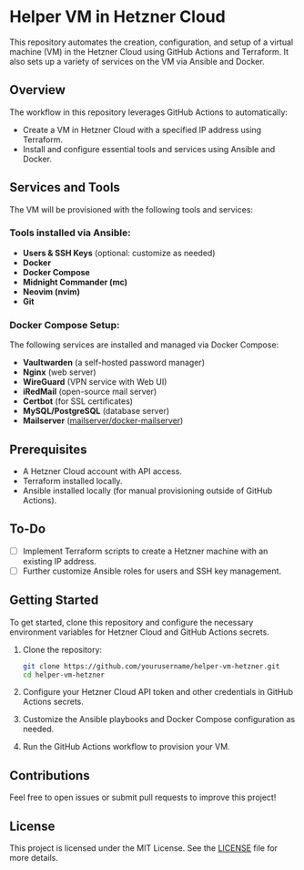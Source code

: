 # Helper VM in Hetzner Cloud

This repository automates the creation, configuration, and setup of a virtual machine (VM) in the Hetzner Cloud using GitHub Actions and Terraform. It also sets up a variety of services on the VM via Ansible and Docker.

## Overview

The workflow in this repository leverages GitHub Actions to automatically:
- Create a VM in Hetzner Cloud with a specified IP address using Terraform.
- Install and configure essential tools and services using Ansible and Docker.

## Services and Tools

The VM will be provisioned with the following tools and services:

### Tools installed via Ansible:
- **Users & SSH Keys** (optional: customize as needed)
- **Docker**
- **Docker Compose**
- **Midnight Commander (mc)**
- **Neovim (nvim)**
- **Git**

### Docker Compose Setup:
The following services are installed and managed via Docker Compose:
- **Vaultwarden** (a self-hosted password manager)
- **Nginx** (web server)
- **WireGuard** (VPN service with Web UI)
- **iRedMail** (open-source mail server)
- **Certbot** (for SSL certificates)
- **MySQL/PostgreSQL** (database server)
- **Mailserver** ([mailserver/docker-mailserver](https://github.com/mailserver/docker-mailserver))

## Prerequisites

- A Hetzner Cloud account with API access.
- Terraform installed locally.
- Ansible installed locally (for manual provisioning outside of GitHub Actions).

## To-Do

- [ ] Implement Terraform scripts to create a Hetzner machine with an existing IP address.
- [ ] Further customize Ansible roles for users and SSH key management.

## Getting Started

To get started, clone this repository and configure the necessary environment variables for Hetzner Cloud and GitHub Actions secrets.

1. Clone the repository:
    ```bash
    git clone https://github.com/yourusername/helper-vm-hetzner.git
    cd helper-vm-hetzner
    ```

2. Configure your Hetzner Cloud API token and other credentials in GitHub Actions secrets.

3. Customize the Ansible playbooks and Docker Compose configuration as needed.

4. Run the GitHub Actions workflow to provision your VM.

## Contributions

Feel free to open issues or submit pull requests to improve this project!

## License

This project is licensed under the MIT License. See the [LICENSE](LICENSE) file for more details.
